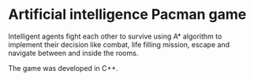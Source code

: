 # Artificial intelligence Pacman game

Intelligent agents fight each other to survive using A* algorithm to implement their decision like combat, life filling mission, escape and navigate between and inside the rooms. 

The game was developed in C++.

